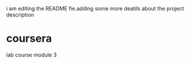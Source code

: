 i am editing the README fie.adding some more deatils about the project description
# coursera
lab course module 3
